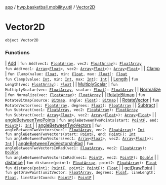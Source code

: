 [app](../../index.md) / [hwp.basketball.mobility.util](../index.md) / [Vector2D](.)

# Vector2D

`object Vector2D`

### Functions

| [Add](-add.md) | `fun Add(vec1: `[`FloatArray`](https://kotlinlang.org/api/latest/jvm/stdlib/kotlin/-float-array/index.html)`, vec2: `[`FloatArray`](https://kotlinlang.org/api/latest/jvm/stdlib/kotlin/-float-array/index.html)`): `[`FloatArray`](https://kotlinlang.org/api/latest/jvm/stdlib/kotlin/-float-array/index.html)<br>`fun Add(vec1: `[`Array`](https://kotlinlang.org/api/latest/jvm/stdlib/kotlin/-array/index.html)`<`[`Float`](https://kotlinlang.org/api/latest/jvm/stdlib/kotlin/-float/index.html)`>, vec2: `[`Array`](https://kotlinlang.org/api/latest/jvm/stdlib/kotlin/-array/index.html)`<`[`Float`](https://kotlinlang.org/api/latest/jvm/stdlib/kotlin/-float/index.html)`>): `[`Array`](https://kotlinlang.org/api/latest/jvm/stdlib/kotlin/-array/index.html)`<`[`Float`](https://kotlinlang.org/api/latest/jvm/stdlib/kotlin/-float/index.html)`>` |
| [Clamp](-clamp.md) | `fun Clamp(value: `[`Float`](https://kotlinlang.org/api/latest/jvm/stdlib/kotlin/-float/index.html)`, min: `[`Float`](https://kotlinlang.org/api/latest/jvm/stdlib/kotlin/-float/index.html)`, max: `[`Float`](https://kotlinlang.org/api/latest/jvm/stdlib/kotlin/-float/index.html)`): `[`Float`](https://kotlinlang.org/api/latest/jvm/stdlib/kotlin/-float/index.html)<br>`fun Clamp(value: `[`Int`](https://kotlinlang.org/api/latest/jvm/stdlib/kotlin/-int/index.html)`, min: `[`Int`](https://kotlinlang.org/api/latest/jvm/stdlib/kotlin/-int/index.html)`, max: `[`Int`](https://kotlinlang.org/api/latest/jvm/stdlib/kotlin/-int/index.html)`): `[`Int`](https://kotlinlang.org/api/latest/jvm/stdlib/kotlin/-int/index.html) |
| [Length](-length.md) | `fun Length(vec: `[`FloatArray`](https://kotlinlang.org/api/latest/jvm/stdlib/kotlin/-float-array/index.html)`): `[`Float`](https://kotlinlang.org/api/latest/jvm/stdlib/kotlin/-float/index.html) |
| [MultiplyScalar](-multiply-scalar.md) | `fun MultiplyScalar(vec: `[`FloatArray`](https://kotlinlang.org/api/latest/jvm/stdlib/kotlin/-float-array/index.html)`, scalar: `[`Float`](https://kotlinlang.org/api/latest/jvm/stdlib/kotlin/-float/index.html)`): `[`FloatArray`](https://kotlinlang.org/api/latest/jvm/stdlib/kotlin/-float-array/index.html) |
| [Normalize](-normalize.md) | `fun Normalize(vec: `[`FloatArray`](https://kotlinlang.org/api/latest/jvm/stdlib/kotlin/-float-array/index.html)`): `[`FloatArray`](https://kotlinlang.org/api/latest/jvm/stdlib/kotlin/-float-array/index.html) |
| [RotateBitmap](-rotate-bitmap.md) | `fun RotateBitmap(source: `[`Bitmap`](https://developer.android.com/reference/android/graphics/Bitmap.html)`, angle: `[`Float`](https://kotlinlang.org/api/latest/jvm/stdlib/kotlin/-float/index.html)`): `[`Bitmap`](https://developer.android.com/reference/android/graphics/Bitmap.html) |
| [RotateVector](-rotate-vector.md) | `fun RotateVector(vec: `[`FloatArray`](https://kotlinlang.org/api/latest/jvm/stdlib/kotlin/-float-array/index.html)`, degrees: `[`Float`](https://kotlinlang.org/api/latest/jvm/stdlib/kotlin/-float/index.html)`): `[`FloatArray`](https://kotlinlang.org/api/latest/jvm/stdlib/kotlin/-float-array/index.html) |
| [Subtract](-subtract.md) | `fun Subtract(vec1: `[`FloatArray`](https://kotlinlang.org/api/latest/jvm/stdlib/kotlin/-float-array/index.html)`, vec2: `[`FloatArray`](https://kotlinlang.org/api/latest/jvm/stdlib/kotlin/-float-array/index.html)`): `[`FloatArray`](https://kotlinlang.org/api/latest/jvm/stdlib/kotlin/-float-array/index.html)<br>`fun Subtract(vec1: `[`Array`](https://kotlinlang.org/api/latest/jvm/stdlib/kotlin/-array/index.html)`<`[`Float`](https://kotlinlang.org/api/latest/jvm/stdlib/kotlin/-float/index.html)`>, vec2: `[`Array`](https://kotlinlang.org/api/latest/jvm/stdlib/kotlin/-array/index.html)`<`[`Float`](https://kotlinlang.org/api/latest/jvm/stdlib/kotlin/-float/index.html)`>): `[`Array`](https://kotlinlang.org/api/latest/jvm/stdlib/kotlin/-array/index.html)`<`[`Float`](https://kotlinlang.org/api/latest/jvm/stdlib/kotlin/-float/index.html)`>` |
| [angleBetweenTwoPoints](angle-between-two-points.md) | `fun angleBetweenTwoPoints(start: `[`PointF`](../-point-f/index.md)`, end: `[`PointF`](../-point-f/index.md)`): `[`Int`](https://kotlinlang.org/api/latest/jvm/stdlib/kotlin/-int/index.html) |
| [angleBetweenTwoVectors](angle-between-two-vectors.md) | `fun angleBetweenTwoVectors(vec1: `[`FloatArray`](https://kotlinlang.org/api/latest/jvm/stdlib/kotlin/-float-array/index.html)`, vec2: `[`FloatArray`](https://kotlinlang.org/api/latest/jvm/stdlib/kotlin/-float-array/index.html)`): `[`Int`](https://kotlinlang.org/api/latest/jvm/stdlib/kotlin/-int/index.html)<br>`fun angleBetweenTwoVectors(start: `[`PointF`](../-point-f/index.md)`, end: `[`PointF`](../-point-f/index.md)`): `[`Int`](https://kotlinlang.org/api/latest/jvm/stdlib/kotlin/-int/index.html)<br>`fun angleBetweenTwoVectors(vec1: `[`Array`](https://kotlinlang.org/api/latest/jvm/stdlib/kotlin/-array/index.html)`<`[`Float`](https://kotlinlang.org/api/latest/jvm/stdlib/kotlin/-float/index.html)`>, vec2: `[`Array`](https://kotlinlang.org/api/latest/jvm/stdlib/kotlin/-array/index.html)`<`[`Float`](https://kotlinlang.org/api/latest/jvm/stdlib/kotlin/-float/index.html)`>): `[`Int`](https://kotlinlang.org/api/latest/jvm/stdlib/kotlin/-int/index.html) |
| [angleBetweenTwoVectorsInRad](angle-between-two-vectors-in-rad.md) | `fun angleBetweenTwoVectorsInRad(vec1: `[`FloatArray`](https://kotlinlang.org/api/latest/jvm/stdlib/kotlin/-float-array/index.html)`, vec2: `[`FloatArray`](https://kotlinlang.org/api/latest/jvm/stdlib/kotlin/-float-array/index.html)`): `[`Double`](https://kotlinlang.org/api/latest/jvm/stdlib/kotlin/-double/index.html)<br>`fun angleBetweenTwoVectorsInRad(vec1: `[`PointF`](../-point-f/index.md)`, vec2: `[`PointF`](../-point-f/index.md)`): `[`Double`](https://kotlinlang.org/api/latest/jvm/stdlib/kotlin/-double/index.html) |
| [distance](distance.md) | `fun distance(point1: `[`FloatArray`](https://kotlinlang.org/api/latest/jvm/stdlib/kotlin/-float-array/index.html)`, point2: `[`FloatArray`](https://kotlinlang.org/api/latest/jvm/stdlib/kotlin/-float-array/index.html)`): `[`Float`](https://kotlinlang.org/api/latest/jvm/stdlib/kotlin/-float/index.html)<br>`fun distance(point1: `[`PointF`](../-point-f/index.md)`, point2: `[`PointF`](../-point-f/index.md)`): `[`Float`](https://kotlinlang.org/api/latest/jvm/stdlib/kotlin/-float/index.html) |
| [getDrawPoint](get-draw-point.md) | `fun getDrawPoint(unitVector: `[`FloatArray`](https://kotlinlang.org/api/latest/jvm/stdlib/kotlin/-float-array/index.html)`, degrees: `[`Float`](https://kotlinlang.org/api/latest/jvm/stdlib/kotlin/-float/index.html)`, lineLength: `[`Float`](https://kotlinlang.org/api/latest/jvm/stdlib/kotlin/-float/index.html)`, lineStartCoords: `[`PointF`](../-point-f/index.md)`): `[`PointF`](../-point-f/index.md) |

